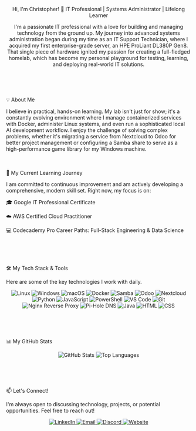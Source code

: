 <div align="center">

Hi, I'm Christopher! 👋
IT Professional | Systems Administrator | Lifelong Learner

<p>
I'm a passionate IT professional with a love for building and managing technology from the ground up. My journey into advanced systems administration began during my time as an IT Support Technician, where I acquired my first enterprise-grade server, an HPE ProLiant DL380P Gen8. That single piece of hardware ignited my passion for creating a full-fledged homelab, which has become my personal playground for testing, learning, and deploying real-world IT solutions.
</p>

</div>
</br>
</br>
</br>

💡 About Me

I believe in practical, hands-on learning. My lab isn't just for show; it's a constantly evolving environment where I manage containerized services with Docker, administer Linux systems, and even run a sophisticated local AI development workflow. I enjoy the challenge of solving complex problems, whether it's migrating a service from Nextcloud to Odoo for better project management or configuring a Samba share to serve as a high-performance game library for my Windows machine.
</br>
</br>
</br>

🚀 My Current Learning Journey

I am committed to continuous improvement and am actively developing a comprehensive, modern skill set. Right now, my focus is on:

🎓 Google IT Professional Certificate

☁️ AWS Certified Cloud Practitioner

💻 Codecademy Pro Career Paths: Full-Stack Engineering & Data Science

</br>
</br>
</br>

🛠️ My Tech Stack & Tools

Here are some of the key technologies I work with daily.

<p align="center">
<!-- Operating Systems -->
<img src="https://img.shields.io/badge/Linux-FCC624?style=for-the-badge&logo=linux&logoColor=black" alt="Linux"/>
<img src="https://img.shields.io/badge/Windows-0078D6?style=for-the-badge&logo=windows&logoColor=white" alt="Windows"/>
<img src="https://img.shields.io/badge/macOS-000000?style=for-the-badge&logo=apple&logoColor=white" alt="macOS"/>
<!-- Virtualization & Containers -->
<img src="https://img.shields.io/badge/Docker-2496ED?style=for-the-badge&logo=docker&logoColor=white" alt="Docker"/>
<!-- Networking & Services -->
<img src="https://img.shields.io/badge/Samba-3352A5?style=for-the-badge&logo=samba&logoColor=white" alt="Samba"/>
<img src="https://img.shields.io/badge/Odoo-875A7B?style=for-the-badge&logo=odooc&logoColor=white" alt="Odoo"/>
<img src="https://img.shields.io/badge/Nextcloud-0082C9?style=for-the-badge&logo=nextcloud&logoColor=white" alt="Nextcloud"/>
<!-- Development & Tools -->
<img src="https://img.shields.io/badge/Python-3776AB?style=for-the-badge&logo=python&logoColor=white" alt="Python"/>
<img src="https://img.shields.io/badge/JavaScript-F7DF1E?style=for-the-badge&logo=javascript&logoColor=black" alt="JavaScript"/>
<img src="https://img.shields.io/badge/PowerShell-5391FE?style=for-the-badge&logo=powershell&logoColor=white" alt="PowerShell"/>
<img src="https://img.shields.io/badge/VS_Code-007ACC?style=for-the-badge&logo=visual-studio-code&logoColor=white" alt="VS Code"/>
<img src="https://img.shields.io/badge/GIT-E44C30?style=for-the-badge&logo=git&logoColor=white" alt="Git"/>
<img src="https://img.shields.io/badge/Nginx-009639?style=for-the-badge&logo=nginx&logoColor=white" alt="Nginx Reverse Proxy"/>
<img src="https://img.shields.io/badge/Pi--hole-960606?style=for-the-badge&logo=pi-hole&logoColor=white" alt="Pi-Hole DNS"/>
<img src="https://img.shields.io/badge/Java-f89820?style=for-the-badge&logo=java&logoColor=white" alt="Java"/>
<img src="https://img.shields.io/badge/HTML5-E34F26?style=for-the-badge&logo=html5&logoColor=white" alt="HTML"/>
<img src="https://img.shields.io/badge/CSS3-1572B6?style=for-the-badge&logo=css3&logoColor=white" alt="CSS"/>
</p>
</br>
</br>
</br>

📊 My GitHub Stats

<p align="center">
<img src="https://github-readme-stats.vercel.app/api?username=Netherwarlord&show_icons=true&theme=radical" alt="GitHub Stats" />
<img src="https://github-readme-stats.vercel.app/api/top-langs/?username=Netherwarlord&layout=compact&theme=radical" alt="Top Languages" />
</p>
</br>
</br>
</br>

📫 Let's Connect!

I'm always open to discussing technology, projects, or potential opportunities. Feel free to reach out!

<p align="center">
<a href="https://www.linkedin.com/in/christopher-clendening-92192932a/" target="_blank">
<img src="https://img.shields.io/badge/LinkedIn-0077B5?style=for-the-badge&logo=linkedin&logoColor=white" alt="LinkedIn"/>
</a>
<a href="mailto:YOUR_EMAIL@example.com" target="_blank">
<img src="https://img.shields.io/badge/Email-D14836?style=for-the-badge&logo=gmail&logoColor=white" alt="Email"/>
</a>
<a href="https://discordapp.com/users/.crysisaverted" target="_blank">
<img src="https://img.shields.io/badge/Discord-5865F2?style=for-the-badge&logo=discord&logoColor=white" alt="Discord"/>
</a>
<a href="https://infernalaquatics.com" target="_blank">
<img src="https://img.shields.io/badge/Website-4A90E2?style=for-the-badge&logo=google-chrome&logoColor=white" alt="Website"/>
</a>
</p>

